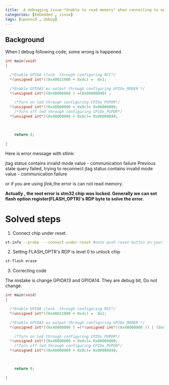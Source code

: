 ```yaml
---
title:  A debugging issue:"Unable to read memory" when connecting to openocd
categories: [Embedded , issue]
tags: [openocd , debug]
---
```



## Background
When I debug following code, some wrong is happened.

```c 
int main(void)
{

  /*Enable GPIOA clock  through configuring RCC*/
  *(unsigned int*)(0x40021000 + 0x4c) =  0x1;

  /*Enable GPIOA3 as output through configuring GPIOx_MODER */
  *(unsigned int*)(0x48000000 ) =(0x00000040) ;

    /*Turn on led through configuring CPIOx_PUPDR*/
  *(unsigned int*)(0x48000000 + 0x0c)= 0x00000080;
    /*Turn off led through configuring CPIOx_PUPDR*/
  *(unsigned int*)(0x48000000 + 0x0c)= 0x00000040;

  

    return 0;

}
```



Here is error message with stlink:



jtag status contains invalid mode value - communication failure
Previous state query failed, trying to reconnect
jtag status contains invalid mode value - communication failure


 or if you are using jlink,the error is can not read memory.

**Actually , the root error is stm32 chip was locked. Generally we can set flash option register(FLASH_OPTR)'s RDP byte to solve the error.**


# Solved steps

1. Connect chip under reset.

```sh
st-info --probe  --connect-under-reset #note push reset button on your board.
```

2. Setting FLASH_OPTR's RDP is level 0 to unlock chip

```sh 
st-flash erase
```

3. Correcting  code 

The mistake is change GPIOA13 and GPIOA14. They are debug bit, Do not change. 

```c
int main(void)
{

  /*Enable GPIOA clock  through configuring RCC*/
  *(unsigned int*)(0x40021000 + 0x4c) =  0x1;

  /*Enable GPIOA3 as output through configuring GPIOx_MODER */
  *(unsigned int*)(0x48000000 ) =(*(unsigned int*)(0x48000000 )) | (0x00000040) ;

    /*Turn on led through configuring CPIOx_PUPDR*/
  *(unsigned int*)(0x48000000 + 0x0c)= 0x00000080;
    /*Turn off led through configuring CPIOx_PUPDR*/
  *(unsigned int*)(0x48000000 + 0x0c)= 0x00000040;

  

    return 0;

}

```

